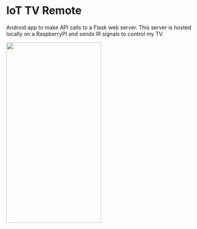 # IoT TV Remote

Android app to make API calls to a Flask web server. This server is hosted locally on a RaspberryPI and sends IR signals to control my TV.

<img src="https://user-images.githubusercontent.com/33976994/85819820-e1aa9980-b742-11ea-98ac-52f384e4bd3f.png" width=
"250" height="475" />
